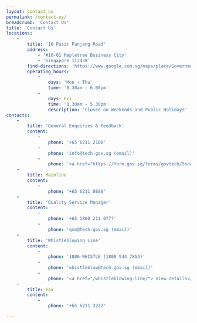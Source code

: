 ```yaml
---
layout: contact_us
permalink: /contact-us/
breadcrumb: 'Contact Us'
title: 'Contact Us'
locations:
    -
        title: '10 Pasir Panjang Road'
        address:
            - '#10-01 Mapletree Business City'
            - 'Singapore 117438'
        find-directions: 'https://www.google.com.sg/maps/place/Government+Technology+Agency+of+Singapore/@1.3034259,103.7663942,13z/data=!4m8!1m2!2m1!1sgovtech!3m4!1s0x31da1bc0bcd90b45:0xf191edbdddbc919e!8m2!3d1.2742548!4d103.7999546'
        operating_hours:
            -
                days: 'Mon - Thu'
                time: '8.30am - 6.00pm'
            -
                days: Fri
                time: '8.30am - 5.30pm'
                description: 'Closed on Weekends and Public Holidays'
contacts:
    -
        title: 'General Enquiries & Feedback'
        content:
            -
                phone: '+65 6211 2100'
            -
                phone: 'info@tech.gov.sg (email)'
            -
                phone: '<a href="https://form.gov.sg/forms/govtech/5bda9d7df5a907000fd1b76e"> Submit a Feedback </a>'
    -
        title: Mainline
        content:
            -
                phone: '+65 6211 0888'
    -
        title: 'Quality Service Manager'
        content:
            -
                phone: '+65 1800 211 0777'
            -
                phone: 'qsm@tech.gov.sg (email)'
    -
        title: 'Whistleblowing Line'
        content:
            -
                phone: '1800-WHISTLE (1800 944 7853)'
            -
                phone: 'whistleblow@tech.gov.sg (email)'
            -
                phone: '<a href="/whistleblowing-line/"> View details</a>'
    -
        title: Fax
        content:
            -
                phone: '+65 6211 2222'

---
```



<!-- Refer to _data/contact-us.yml to edit the list of board members -->